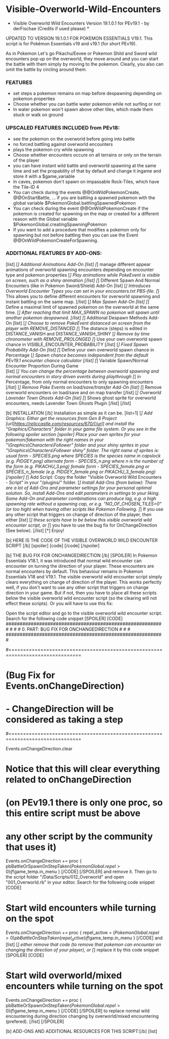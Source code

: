 # Visible-Overworld-Wild-Encounters

* Visible Overworld Wild Encounters Version 19.1.0.1 for PEv19.1 - by derFischae (Credits if used please) *

UPDATED TO VERSION 19.1.0.1 FOR POKEMON ESSENTIALS V19.1. This script is for Pokémon Essentials v19 and v19.1 (for short PEv19).

As in Pokemon Let's go Pikachu/Eevee or Pokemon Shild and Sword wild encounters pop up on the overworld, they move around and you can start the battle with them simply by moving to the pokemon. Clearly, you also can omit the battle by circling around them.


### FEATURES
- set steps a pokemon remains on map before despawning depending on pokemon properties 
- Choose whether you can battle water pokemon while not surfing or not
- In water pokemon won't spawn above other tiles, which made them stuck or walk on ground
### UPSCALED FEATURES INCLUDED from PEv18:
- see the pokemon on the overworld before going into battle
- no forced battling against overworld encounters
- plays the pokemon cry while spawning
- Choose whether encounters occure on all terrains or only on the terrain of the player
- you can have instant wild battle and overworld spawning at the same time and set the propability of that by default and change it ingame and store it with a $game_variable
- In caves, pokemon don't spawn on impassable Rock-Tiles, which have the Tile-ID 4 
- You can check during the events @@OnWildPokemonCreate, @@OnStartBattle, ... if you are battling a spawned pokemon with the global variable $PokemonGlobal.battlingSpawnedPokemon
- You can check during the event @@OnWildPokemonCreate if the pokemon is created for spawning on the map or created for a different reason with the Global variable $PokemonGlobal.creatingSpawningPokemon
- If you want to add a procedure that modifies a pokemon only for spawning but not before battling then you can use the Event @@OnWildPokemonCreateForSpawning.
### ADDITIONAL FEATURES BY ADD-ONS:
[list]
  [*] Additional Animations Add-On
  [list]
    [*] manage different appear animations of overworld spawning encounters depending on encounter type and pokemon properties
    [*] Play animations while PokeEvent is visible on screen, such as a shiny animation
  [/list]
  [*] Different Spawn And Normal Encounters (like in Pokemon Sword/Shield) Add-On
  [list]
    [*] Introduces Overworld Encounter Types you can set in your encounters.txt PBS-file.
    [*] This allows you to define different encounters for overworld spawning and instant battling on the same map.
  [/list]
  [*] Max Spawn Add-On
  [list]
    [*] Define a maximal limit of spawned pokemon on the overworld at the same time.
    [*] After reaching that limit MAX_SPAWN no pokemon will spawn until another pokemon despawned.
  [/list]
  [*] Additional Despawn Methods Add-On
  [list]
    [*] Choose to remove PokeEvent distanced on screen from the player with REMOVE_DISTANCED
    [*] The distance (steps) is edited in DISTANCE_VANISH and DISTANCE_VANISH_SHINY
    [*] Remove by time chronometer with REMOVE_PROLONGED
    [*] Use your own overworld spawn chance in VISIBLE_ENCOUNTER_PROBABILITY
  [/list]
  [*] Fixed Spawn Probability Add-On
  [list]
    [*] Define your own overworld spawn chance in Percentage
    [*] Spawn chance becomes independent from the default PEv19.1 encounter chance calculator
  [/list]
  [*] Variable Spawn/Normal Encounter Proportion During Game  
  [list]
    [*] You can change the percentage between overworld spawning and normal encounters in story driven events during playthrough
    [*] in Percentage, from only normal encounters to only spawning encounters
  [/list]
  [*] Remove Poke Events on load/save/transfer Add-On
  [list]
    [*] Remove overworld encounters on load/save and on map transfer
  [/list]
  [*] Overworld Lavender Town Ghosts Add-On
  [list]
    [*] Shows ghost sprite for overworld encounters, needs Lavender Town Ghosts Plugin 
  [/list]
[/list]

[b] INSTALLATION [/b]
Installation as simple as it can be.
[list=1]
  [*] Add Graphics: Either get the resources from Gen 8 Project [url]https://reliccastle.com/resources/670/[/url]
  and install the "Graphics/Characters" folder in your game file system.
  Or you see in the following spoiler section
  [spoiler]
  Place your own sprites for your pokemon/fakemon with the right names in your "\Graphics\Characters\Follower" folder and your shiny sprites in your "\Graphics\Characters\Follower shiny" folder. 
  The right name of sprites is:
    usual form     - SPECIES.png   where SPECIES is the species name in capslock (e.g. PIDGEY.png)
    alternate form - SPECIES_n.png where n is the number of the form (e.g. PIKACHU_3.png)
    female form    - SPECIES_female.png or SPECIES_n_female (e.g. PIDGEY_female.png or PIKACHU_3_female.png)
  [/spoiler]
  [*] Add Script: Copy the folder "Visible Overworld Wild Encounters - Script" in your "/plugins/" folder.
  [*] Install Add-Ons (from below): There are a lot of Add-Ons and parameter settings for your personal optimal solution. So, install Add-Ons and edit parameters in settings to your liking.
  Some Add-On and parameter combinations can produce lag, e.g. a high spawning rate without a spawning cap, or e.g. "NO_OF_CHOSEN_TILES=0" (or too high) when having other scripts like Pokemon Following.
  [*] If you use any other script that triggers on change of direction of the player, then either 
  [list]
     [*] these scripts have to be below this visible overworld wild encounter script, or
     [*] you have to use the bug fix for OnChangeDirection (See below).
  [/list]
  [*] Enjoy!

[b] HERE IS THE CODE OF THE VISIBLE OVERWORLD WILD ENCOUNTER SCRIPT [/b]
[spoiler]
[code]
[/code]
[/spoiler]

[b] THE BUG FIX FOR ONCHANGEDIRECTION [/b]
[SPOILER]
In Pokemon Essentials V18.1, it was introduced that normal wild encounter can encounter on turning the direction of your player.
These encounters are normal encounters by default. This behaviour remains in Pokemon Essentials V18 and V19.1.
The visible overworld wild encounter script simply clears everything on change of direction of the player.
This works perfectly well, if you don't want to use any other script that triggers on change direction in your game.
But if not, then you have to place all these scripts below the visible overworld wild encounter script (so the clearing will not effect these scripts).
Or you will have to use this fix:

Open the script editor and go to the visible overworld wild encounter script. Search for the following code snippet
[SPOILER]
[CODE]
          #########################################################
          #                                                       #
          #      0. PART: BUG FIX FOR ONCHANGEDIRECTION           #
          #                                                       #
          #########################################################

#===============================================================================
# (Bug Fix for Events.onChangeDirection)
#   - ChangeDirection will be considered as taking a step
#===============================================================================

Events.onChangeDirection.clear
# Notice that this will clear everything related to onChangeDirection
# (on PEv19.1 there is only one proc, so this entire script must be above
#  any other script by the community that uses it)

Events.onChangeDirection += proc {
  pbBattleOrSpawnOnStepTaken($PokemonGlobal.repel > 0) if !$game_temp.in_menu
}
[/CODE]
[/SPOILER]
and remove it. Then go to the script folder "/Data/Scripts/012_Overworld" and open "001_Overworld.rb" in your editor. Search for the following code snippet
[CODE]
# Start wild encounters while turning on the spot
Events.onChangeDirection += proc {
  repel_active = ($PokemonGlobal.repel > 0)
  pbBattleOnStepTaken(repel_active) if !$game_temp.in_menu
}
[/CODE]
and 
[list]
[*] either remove that code (to remove that pokemon can encounter on changing the direction of your player), or
[*] replace it by this code snippet 
[SPOILER]
[CODE]
# Start wild overworld/mixed encounters while turning on the spot
Events.onChangeDirection += proc {
  pbBattleOrSpawnOnStepTaken($PokemonGlobal.repel > 0) if !$game_temp.in_menu
}
[/CODE]
[/SPOILER]
to replace normal wild encountering during direction changing by overworld/mixed encountering (prefered).
[/list]
[/SPOILER]

[b] ADD-ONS AND ADDITIONAL RESOURCES FOR THIS SCRIPT:[/b]
[list]
